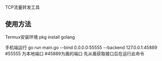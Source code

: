 TCP流量转发工具

## 使用方法

Termux安装环境
pkg install golang

手机端运行
go run main.go --bind 0.0.0.0:55555 --backend 127.0.0.1:45889	
#55555 为本地端口
#45889为盾的端口
先从盾获取接口后在运行此命令


